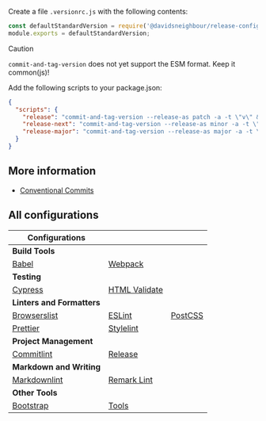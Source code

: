 Create a file `.versionrc.js` with the following contents:

```javascript
const defaultStandardVersion = require('@davidsneighbour/release-config');
module.exports = defaultStandardVersion;
```

> [!CAUTION]
> `commit-and-tag-version` does not yet support the ESM format. Keep it common(js)!

Add the following scripts to your package.json:

```json
{
  "scripts": {
    "release": "commit-and-tag-version --release-as patch -a -t \"v\" && ./bin/repo/release/postrelease",
    "release-next": "commit-and-tag-version --release-as minor -a -t \"v\" && ./bin/repo/release/postrelease",
    "release-major": "commit-and-tag-version --release-as major -a -t \"v\" && ./bin/repo/release/postrelease"
  }
}
```

## More information

* [Conventional Commits](https://www.conventionalcommits.org/en/v1.0.0/)

## All configurations

| Configurations | | |
| --- | --- | --- |
| **Build Tools** | | |
| [Babel](packages/babel-config) | [Webpack](packages/webpack-config) | |
| **Testing** | | |
| [Cypress](packages/cypress-config) | [HTML Validate](packages/htmlvalidate-config/) |  |
| **Linters and Formatters** | | |
| [Browserslist](packages/browserslist-config) | [ESLint](packages/eslint-config) | [PostCSS](packages/postcss-config) |
| [Prettier](packages/prettier-config) | [Stylelint](packages/stylelint-config) | |
| **Project Management** | | |
| [Commitlint](packages/commitlint-config) | [Release](packages/release-config) |  |
| **Markdown and Writing** | | |
| [Markdownlint](packages/markdownlint-config) | [Remark Lint](packages/remark-config) |  |
| **Other Tools** | | |
| [Bootstrap](packages/bootstrap-config) | [Tools](packages/tools) |  |
